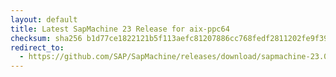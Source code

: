 ```yaml
---
layout: default
title: Latest SapMachine 23 Release for aix-ppc64
checksum: sha256 b1d77ce1822121b5f113aefc81207886cc768fedf2811202fe9f3948149ca22a
redirect_to:
  - https://github.com/SAP/SapMachine/releases/download/sapmachine-23.0.1/sapmachine-jdk-23.0.1_aix-ppc64_bin.tar.gz
---
```

